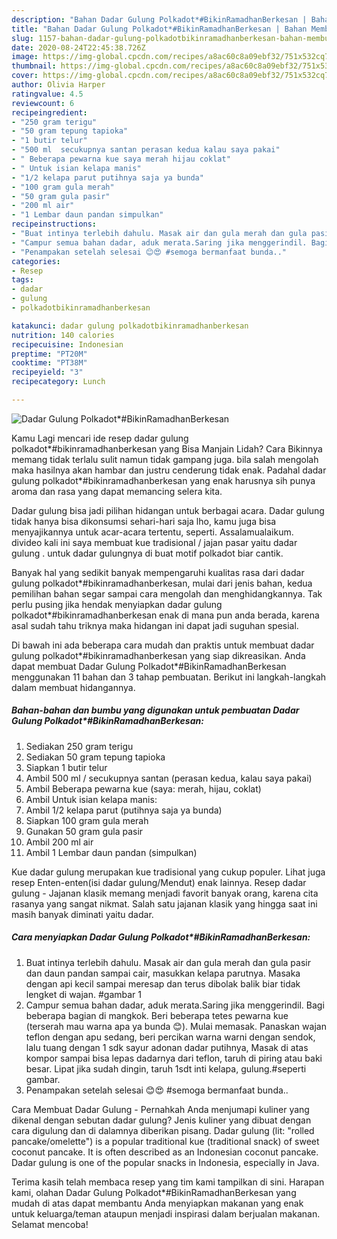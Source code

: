 ```yaml
---
description: "Bahan Dadar Gulung Polkadot*#BikinRamadhanBerkesan | Bahan Membuat Dadar Gulung Polkadot*#BikinRamadhanBerkesan Yang Sempurna"
title: "Bahan Dadar Gulung Polkadot*#BikinRamadhanBerkesan | Bahan Membuat Dadar Gulung Polkadot*#BikinRamadhanBerkesan Yang Sempurna"
slug: 1157-bahan-dadar-gulung-polkadotbikinramadhanberkesan-bahan-membuat-dadar-gulung-polkadotbikinramadhanberkesan-yang-sempurna
date: 2020-08-24T22:45:38.726Z
image: https://img-global.cpcdn.com/recipes/a8ac60c8a09ebf32/751x532cq70/dadar-gulung-polkadotbikinramadhanberkesan-foto-resep-utama.jpg
thumbnail: https://img-global.cpcdn.com/recipes/a8ac60c8a09ebf32/751x532cq70/dadar-gulung-polkadotbikinramadhanberkesan-foto-resep-utama.jpg
cover: https://img-global.cpcdn.com/recipes/a8ac60c8a09ebf32/751x532cq70/dadar-gulung-polkadotbikinramadhanberkesan-foto-resep-utama.jpg
author: Olivia Harper
ratingvalue: 4.5
reviewcount: 6
recipeingredient:
- "250 gram terigu"
- "50 gram tepung tapioka"
- "1 butir telur"
- "500 ml  secukupnya santan perasan kedua kalau saya pakai"
- " Beberapa pewarna kue saya merah hijau coklat"
- " Untuk isian kelapa manis"
- "1/2 kelapa parut putihnya saja ya bunda"
- "100 gram gula merah"
- "50 gram gula pasir"
- "200 ml air"
- "1 Lembar daun pandan simpulkan"
recipeinstructions:
- "Buat intinya terlebih dahulu. Masak air dan gula merah dan gula pasir dan daun pandan sampai cair, masukkan kelapa parutnya. Masaka dengan api kecil sampai meresap dan terus dibolak balik biar tidak lengket di wajan. #gambar 1"
- "Campur semua bahan dadar, aduk merata.Saring jika menggerindil. Bagi beberapa bagian di mangkok. Beri beberapa tetes pewarna kue (terserah mau warna apa ya bunda 😊). Mulai memasak. Panaskan wajan teflon dengan apu sedang, beri percikan warna warni dengan sendok, lalu tuang dengan 1 sdk sayur adonan dadar putihnya, Masak di atas kompor sampai bisa lepas dadarnya dari teflon, taruh di piring atau baki besar. Lipat jika sudah dingin, taruh 1sdt inti kelapa, gulung.#seperti gambar."
- "Penampakan setelah selesai 😊😍 #semoga bermanfaat bunda.."
categories:
- Resep
tags:
- dadar
- gulung
- polkadotbikinramadhanberkesan

katakunci: dadar gulung polkadotbikinramadhanberkesan 
nutrition: 140 calories
recipecuisine: Indonesian
preptime: "PT20M"
cooktime: "PT38M"
recipeyield: "3"
recipecategory: Lunch

---
```



![Dadar Gulung Polkadot*#BikinRamadhanBerkesan](https://img-global.cpcdn.com/recipes/a8ac60c8a09ebf32/751x532cq70/dadar-gulung-polkadotbikinramadhanberkesan-foto-resep-utama.jpg)

Kamu Lagi mencari ide resep dadar gulung polkadot*#bikinramadhanberkesan yang Bisa Manjain Lidah? Cara Bikinnya memang tidak terlalu sulit namun tidak gampang juga. bila salah mengolah maka hasilnya akan hambar dan justru cenderung tidak enak. Padahal dadar gulung polkadot*#bikinramadhanberkesan yang enak harusnya sih punya aroma dan rasa yang dapat memancing selera kita.

Dadar gulung bisa jadi pilihan hidangan untuk berbagai acara. Dadar gulung tidak hanya bisa dikonsumsi sehari-hari saja lho, kamu juga bisa menyajikannya untuk acar-acara tertentu, seperti. Assalamualaikum. divideo kali ini saya membuat kue tradisional / jajan pasar yaitu dadar gulung . untuk dadar gulungnya di buat motif polkadot biar cantik.

Banyak hal yang sedikit banyak mempengaruhi kualitas rasa dari dadar gulung polkadot*#bikinramadhanberkesan, mulai dari jenis bahan, kedua pemilihan bahan segar sampai cara mengolah dan menghidangkannya. Tak perlu pusing jika hendak menyiapkan dadar gulung polkadot*#bikinramadhanberkesan enak di mana pun anda berada, karena asal sudah tahu triknya maka hidangan ini dapat jadi suguhan spesial.


Di bawah ini ada beberapa cara mudah dan praktis untuk membuat dadar gulung polkadot*#bikinramadhanberkesan yang siap dikreasikan. Anda dapat membuat Dadar Gulung Polkadot*#BikinRamadhanBerkesan menggunakan 11 bahan dan 3 tahap pembuatan. Berikut ini langkah-langkah dalam membuat hidangannya.

<!--inarticleads1-->

##### Bahan-bahan dan bumbu yang digunakan untuk pembuatan Dadar Gulung Polkadot*#BikinRamadhanBerkesan:

1. Sediakan 250 gram terigu
1. Sediakan 50 gram tepung tapioka
1. Siapkan 1 butir telur
1. Ambil 500 ml / secukupnya santan (perasan kedua, kalau saya pakai)
1. Ambil  Beberapa pewarna kue (saya: merah, hijau, coklat)
1. Ambil  Untuk isian kelapa manis:
1. Ambil 1/2 kelapa parut (putihnya saja ya bunda)
1. Siapkan 100 gram gula merah
1. Gunakan 50 gram gula pasir
1. Ambil 200 ml air
1. Ambil 1 Lembar daun pandan (simpulkan)


Kue dadar gulung merupakan kue tradisional yang cukup populer. Lihat juga resep Enten-enten(isi dadar gulung/Mendut) enak lainnya. Resep dadar gulung - Jajanan klasik memang menjadi favorit banyak orang, karena cita rasanya yang sangat nikmat. Salah satu jajanan klasik yang hingga saat ini masih banyak diminati yaitu dadar. 

<!--inarticleads2-->

##### Cara menyiapkan Dadar Gulung Polkadot*#BikinRamadhanBerkesan:

1. Buat intinya terlebih dahulu. Masak air dan gula merah dan gula pasir dan daun pandan sampai cair, masukkan kelapa parutnya. Masaka dengan api kecil sampai meresap dan terus dibolak balik biar tidak lengket di wajan. #gambar 1
1. Campur semua bahan dadar, aduk merata.Saring jika menggerindil. Bagi beberapa bagian di mangkok. Beri beberapa tetes pewarna kue (terserah mau warna apa ya bunda 😊). Mulai memasak. Panaskan wajan teflon dengan apu sedang, beri percikan warna warni dengan sendok, lalu tuang dengan 1 sdk sayur adonan dadar putihnya, Masak di atas kompor sampai bisa lepas dadarnya dari teflon, taruh di piring atau baki besar. Lipat jika sudah dingin, taruh 1sdt inti kelapa, gulung.#seperti gambar.
1. Penampakan setelah selesai 😊😍 #semoga bermanfaat bunda..


Cara Membuat Dadar Gulung - Pernahkah Anda menjumapi kuliner yang dikenal dengan sebutan dadar gulung? Jenis kuliner yang dibuat dengan cara digulung dan di dalamnya diberikan pisang. Dadar gulung (lit: &#34;rolled pancake/omelette&#34;) is a popular traditional kue (traditional snack) of sweet coconut pancake. It is often described as an Indonesian coconut pancake. Dadar gulung is one of the popular snacks in Indonesia, especially in Java. 

Terima kasih telah membaca resep yang tim kami tampilkan di sini. Harapan kami, olahan Dadar Gulung Polkadot*#BikinRamadhanBerkesan yang mudah di atas dapat membantu Anda menyiapkan makanan yang enak untuk keluarga/teman ataupun menjadi inspirasi dalam berjualan makanan. Selamat mencoba!
